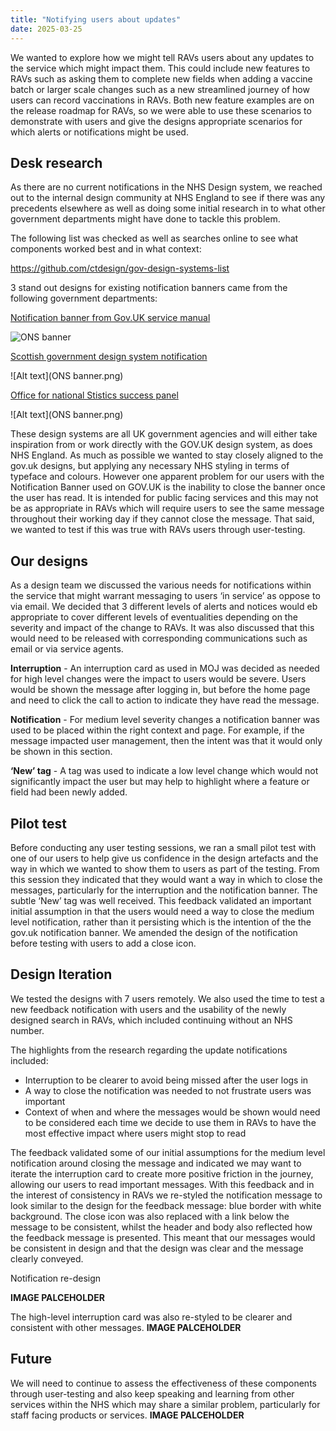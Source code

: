 ```yaml
---
title: "Notifying users about updates"
date: 2025-03-25
---
```

We wanted to explore how we might tell RAVs users about any updates to the service which might impact them. This could include new features to RAVs such as asking them to complete new fields when adding a vaccine batch or larger scale changes such as a new streamlined journey of how users can record vaccinations in RAVs.
Both new feature examples are on the release roadmap for RAVs, so we were able to use these scenarios to demonstrate with users and give the designs appropriate scenarios for which alerts or notifications might be used.

## Desk research

As there are no current notifications in the NHS Design system, we reached out to the internal design community at NHS England to see if there was any precedents elsewhere as well as doing some initial research in to what other government departments might have done to tackle this problem.

The following list was checked as well as searches online to see what components worked best and in what context:

https://github.com/ctdesign/gov-design-systems-list

3 stand out designs for existing notification banners came from the following government departments:

[Notification banner from Gov.UK service manual](https://design-system.service.gov.uk/components/notification-banner/)


![ONS banner](ONS_banner.png)


[Scottish government design system notification](https://designsystem.gov.scot/components/notification-banner)

![Alt text](ONS banner.png)

[Office for national Stistics success panel](https://service-manual.ons.gov.uk/design-system/components/success-panel)

![Alt text](ONS banner.png)



These design systems are all UK government agencies and will either take inspiration from or work directly with the GOV.UK design system, as does NHS England. 
As much as possible we wanted to stay closely aligned to the gov.uk designs, but applying any necessary NHS styling in terms of typeface and colours. However one apparent problem for our users with the Notification Banner used on GOV.UK is the inability to close the banner once the user has read. It is intended for public facing services and this may not be as appropriate in RAVs which will require users to see the same message throughout their working day if they cannot close the message. That said, we wanted to test if this was true with RAVs users through user-testing.



## Our designs

As a design team we discussed the various needs for notifications within the service that might warrant messaging to users ‘in service’ as oppose to via email. We decided that 3 different levels of alerts and notices would eb appropriate to cover different levels of eventualities depending on the severity and impact of the change to RAVs. It was also discussed that this would need to be released with corresponding communications such as email or via service agents. 

**Interruption** - An interruption card as used in MOJ was decided as needed for high level changes were the impact to users would be severe. Users would be shown the message after logging in, but before the home page and need to click the call to action to indicate they have read the message.




**Notification** - For medium level severity changes a notification banner was used to be placed within the right context and page. For example, if the message impacted user management, then the intent was that it would only be shown in this section. 




**‘New’ tag** - A tag was used to indicate a low level change which would not significantly impact the user but may help to highlight where a feature or field had been newly added.




## Pilot test

Before conducting any user testing sessions, we ran a small pilot test with one of our users to help give us confidence in the design artefacts and the way in which we wanted to show them to users as part of the testing. From this session they indicated that they would want a way in which to close the messages, particularly for the interruption and the notification banner. The subtle ‘New’ tag was well received. 
This feedback validated an important initial assumption in that the users would need a way to close the medium level notification, rather than it persisting which is the intention of the the gov.uk notification banner.
We amended the design of the notification before testing with users to add a close icon.



## Design Iteration

We tested the designs with 7 users remotely. We also used the time to test a new feedback notification with users and the usability of the newly designed search in RAVs, which included continuing without an NHS number.

The highlights from the research regarding the update notifications included:

- Interruption to be clearer to avoid being missed after the user logs in
- A way to close the notification was needed to not frustrate users was important
- Context of when and where the messages would be shown would need to be considered each time we decide to use them in RAVs to have the most effective impact where users might stop to read

The feedback validated some of our initial assumptions for the medium level notification around closing the message and indicated we may want to iterate the interruption card to create more positive friction in the journey, allowing our users to read important messages. 
With this feedback and in the interest of consistency in RAVs we re-styled the notification message to look similar to the design for the feedback message: blue border with white background. The close icon was also replaced with a link below the message to be consistent, whilst the header and body also reflected how the feedback message is presented. This meant that our messages would be consistent in design and that the design was clear and the message clearly conveyed.



Notification re-design

**IMAGE PALCEHOLDER**

The high-level interruption card was also re-styled to be clearer and consistent with other messages.
**IMAGE PALCEHOLDER**

## Future
We will need to continue to assess the effectiveness of these components through user-testing and also keep speaking and learning from other services within the NHS which may share a similar problem, particularly for staff facing products or services.
**IMAGE PALCEHOLDER**
